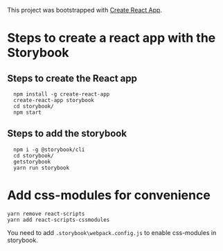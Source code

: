 This project was bootstrapped with [Create React App](https://github.com/facebookincubator/create-react-app).

# Steps to create a react app with the Storybook

## Steps to create the React app

```
  npm install -g create-react-app
  create-react-app storybook
  cd storybook/
  npm start
```

## Steps to add the storybook

```
  npm i -g @storybook/cli
  cd storybook/
  getstorybook
  yarn run storybook
```


# Add css-modules for convenience

```
yarn remove react-scripts
yarn add react-scripts-cssmodules
```

You need to add `.storybook\webpack.config.js` to enable css-modules in storybook.